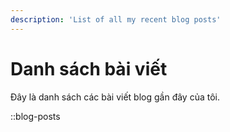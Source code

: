 ```yaml
---
description: 'List of all my recent blog posts'
---
```

# Danh sách bài viết
Đây là danh sách các bài viết blog gần đây của tôi.

::blog-posts